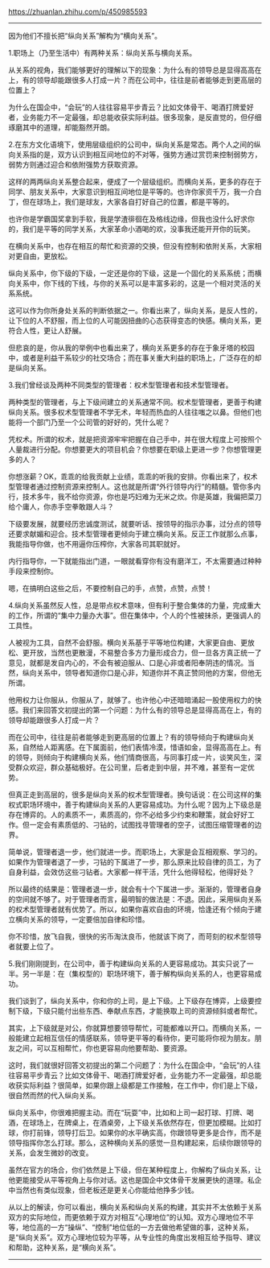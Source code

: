 https://zhuanlan.zhihu.com/p/450985593

***
因为他们不擅长把“纵向关系”解构为“横向关系”。

1.职场上（乃至生活中）有两种关系：纵向关系与横向关系。

从关系的视角，我们能够更好的理解以下的现象：为什么有的领导总是显得高高在上，有的领导却能跟很多人打成一片？而在公司中，往往是前者能够走到更高层的位置上？

为什么在国企中，“会玩”的人往往容易平步青云？比如文体骨干、喝酒打牌爱好者，业务能力不一定最强，却总能收获实际利益。很多现象，是反直觉的，但仔细琢磨其中的道理，却能豁然开朗。

2.在东方文化语境下，使用层级组织的公司中，纵向关系是常态。两个人之间的纵向关系指的是，双方认识到相互间地位的不对等，强势方通过赏罚来控制弱势方，弱势方则通过迎合和依附强势方获取资源。

这样的两两纵向关系整合起来，便成了一个层级组织。而横向关系，更多的存在于同学、朋友关系中，大家意识到相互间地位是平等的。也许你家资千万，我一介白丁，但在球场上，我们是球友，大家各自打好自己的位置，都是平等的。

也许你是学霸国奖拿到手软，我是学渣徘徊在及格线边缘，但我也没什么好求你的，我们是平等的同学关系，大家革命小酒喝的欢，没事我还能开开你的玩笑。

在横向关系中，也存在相互的帮忙和资源的交换，但没有控制和依附关系，大家相对更自由，更放松。

纵向关系中，你下级的下级，一定还是你的下级，这是一个固化的关系系统；而横向关系中，你下线的下线，与你的关系可以是丰富多彩的，这是一个相对灵活的关系系统。

这可以作为你所身处关系的判断依据之一。你看出来了，纵向关系，是反人性的，让下位的人不舒服，而上位的人可能因扭曲的心态获得变态的快感。横向关系，更符合人性，更让人舒展。

但悲哀的是，你从我的举例中也看出来了，横向关系更多的存在于象牙塔的校园中，或者是利益干系较少的社交场合；而在事关重大利益的职场上，广泛存在的却是纵向关系。

3.我们曾经谈及两种不同类型的管理者：权术型管理者和技术型管理者。

两种类型的管理者，与上下级间建立的关系通常不同。权术型管理者，更善于构建纵向关系。很多权术型管理者不学无术，年轻而热血的人往往嗤之以鼻。但他们也能将一个部门乃至一个公司管的好好的，凭什么呢？

凭权术。所谓的权术，就是把资源牢牢把握在自己手中，并在很大程度上可按照个人量裁进行分配。你想要更大的项目机会？你想要在职级上更进一步？你想管理更多的人？

你想涨薪？OK，乖乖的给我贡献上业绩，乖乖的听我的安排。你看出来了，权术型管理者通过控制资源来控制人。这也就是所谓“外行领导内行”的精髓。管你多内行，技术多牛，我不给你资源，你也是巧妇难为无米之炊。你是英雄，我偏把菜刀给个庸人，你赤手空拳敢跟人斗？

下级要发展，就要经历忠诚度测试，就要听话、按领导的指示办事，过分点的领导还要求献媚和迎合。技术型管理者更倾向于建立横向关系。反正工作就那么点事，我能指导你做，也不用逼你压榨你，大家各司其职就好。

内行指导你，一下就能指出门道，一眼就看穿你有没有磨洋工，不太需要通过种种手段来控制你。

嗯，在搞明白这些之后，不要控制自己的手，点赞，点赞，点赞！

4.纵向关系虽然反人性，总是带点权术意味，但有利于整合集体的力量，完成重大的工作，所谓的“集中力量办大事”。但在集体中，个人的个性被抹杀，更强调人的工具性。

人被视为工具，自然不会舒服。横向关系基于平等地位构建，大家更自由、更放松、更开放，当然也更散漫，不易整合多方力量形成合力，但一旦各方真正统一了意见，就都是发自内心的，不会有被迫服从、口是心非或者阳奉阴违的情况。当然，纵向关系中，领导者知道你口是心非，知道你并不真正赞同他的方案，但他无所谓。

他用权力让你服从，你服从了，就够了。也许他心中还暗暗涌起一股使用权力的快感。我们来回答文初提出的第一个问题：为什么有的领导总是显得高高在上，有的领导却能跟很多人打成一片？

而在公司中，往往是前者能够走到更高层的位置上？有的领导倾向于构建纵向关系，自然给人距离感。在下属面前，他们表情冷漠，惜语如金，显得高高在上。有的领导，则倾向于构建横向关系，他们情商很高，与同事打成一片，谈笑风生，深受群众欢迎，群众基础极好。在公司里，后者走到中层，并不难，甚至有一定优势。

但真正走到高层的，很多是纵向关系的权术型管理者。换句话说：在公司这样的集权式职场环境中，善于构建纵向关系的人更容易成功。为什么呢？因为上下级总是存在博弈的。人的素质不一，素质高的，你不必给多少约束和鞭策，就会好好工作。但一定会有素质低的、刁钻的，试图找寻管理者的空子，试图压缩管理者的边界。

简单说，管理者退一步，他们就进一步。而职场上，大家是会互相观察、学习的。如果作为管理者退了一步，刁钻的下属进了一步，那么原来比较自律的员工，为了自身利益，会效仿这些刁钻者。大家都一样干活，凭什么他得轻松，他得好处？

所以最终的结果是：管理者退一步，就会有十个下属进一步。渐渐的，管理者自身的空间就不够了。对于管理者而言，最明智的做法是：不退。因此，采用纵向关系的权术型管理者就有优势了。所以，如果你喜欢自由的环境，恰逢还有个倾向于建立横向关系的领导，一定要倍加自律和珍惜。

你不珍惜，放飞自我，很快的劣币淘汰良币，他就该下岗了，而苛刻的权术型领导者就要上位了。

5.我们刚刚提到，在公司中，善于构建纵向关系的人更容易成功。其实只说了一半。另一半是：在（集权型的）职场环境下，善于解构纵向关系的人，也更容易成功。

我们谈到了，纵向关系中，你和你的上司，是上下级。上下级存在博弈，上级要控制下级，下级只能付出些东西、奉献点东西，才能换取上司的资源倾斜或者帮忙。

其实，上下级就是对公，你就算想要领导帮忙，可能都难以开口。而横向关系，一般能建立起相互信任的情感联系，领导更平等的看待你，更可能将你视为朋友。朋友之间，可以互相帮忙，你也更容易向他要帮助、要资源。

这时，我们就很好回答文初提出的第二个问题了：为什么在国企中，“会玩”的人往往容易平步青云？比如文体骨干、喝酒打牌爱好者，业务能力不一定最强，却总能收获实际利益？很简单，如果你跟上级都是工作接触，在工作中，你们是上下级，很自然而然的代入纵向关系。

纵向关系中，你很难把握主动。而在“玩耍”中，比如和上司一起打球、打牌、喝酒，在球场上，在牌桌上，在酒桌旁，上下级关系依然存在，但更加模糊。比如打球，你打前锋，领导打后卫。如果你的水平确实高，你跟领导更多是合作，而不是领导指挥你怎么打球。那么，这种横向关系的感觉一旦构建起来，后续你跟领导的关系，会发生微妙的改变。

虽然在官方的场合，你们依然是上下级，但在某种程度上，你解构了纵向关系，让他更能接受从平等视角上与你对话。这也是国企中文体骨干发展更快的道理。私企中当然也有类似现象，但老板还是更关心你能给他挣多少钱。

从以上的解读，你可以看出，横向关系和纵向关系的构建，其实并不太依赖于关系双方的实际地位，而更依赖于双方对相互“心理地位”的认知。双方心理地位不平等，地位高的一方“操纵”、“控制”地位低的一方去做他希望做的事，这种关系，是“纵向关系”。双方心理地位较为平等，从专业性的角度出发相互给予指导、建议和帮助，这种关系，是“横向关系”。


***


